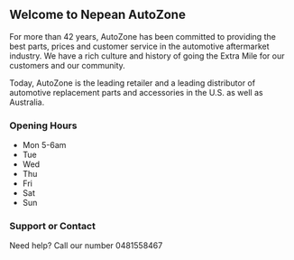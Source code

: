 ## Welcome to Nepean AutoZone

For more than 42 years, AutoZone has been committed to providing the best parts, prices and customer service in the automotive aftermarket industry. We have a rich culture and history of going the Extra Mile for our customers and our community.

Today, AutoZone is the leading retailer and a leading distributor of automotive replacement parts and accessories in the U.S. as well as Australia.

### Opening Hours

- Mon 5-6am
- Tue
- Wed
- Thu
- Fri
- Sat
- Sun

### Support or Contact

Need help? Call our number 0481558467
